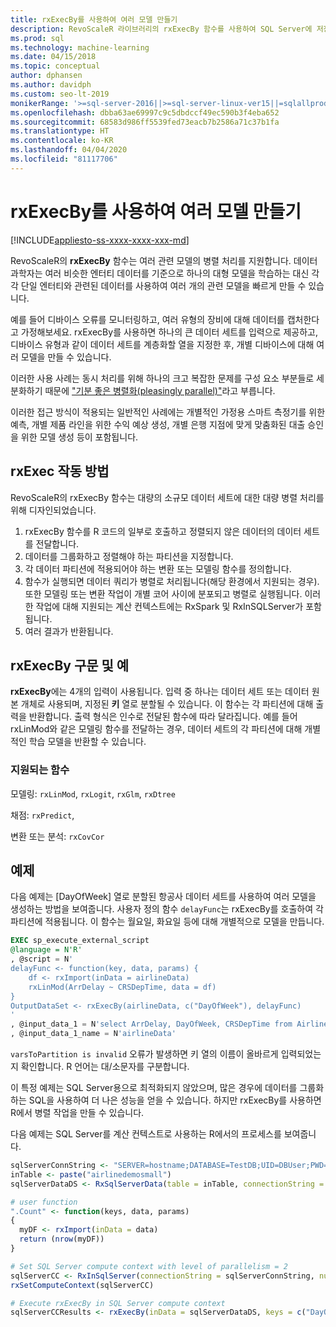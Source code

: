 ```yaml
---
title: rxExecBy를 사용하여 여러 모델 만들기
description: RevoScaleR 라이브러리의 rxExecBy 함수를 사용하여 SQL Server에 저장된 컴퓨터 데이터에 대해 여러 개의 미니 모델을 빌드합니다.
ms.prod: sql
ms.technology: machine-learning
ms.date: 04/15/2018
ms.topic: conceptual
author: dphansen
ms.author: davidph
ms.custom: seo-lt-2019
monikerRange: '>=sql-server-2016||>=sql-server-linux-ver15||=sqlallproducts-allversions'
ms.openlocfilehash: dbba63ae69997c9c5dbdccf49ec590b3f4eba652
ms.sourcegitcommit: 68583d986ff5539fed73eacb7b2586a71c37b1fa
ms.translationtype: HT
ms.contentlocale: ko-KR
ms.lasthandoff: 04/04/2020
ms.locfileid: "81117706"
---
```

# <a name="creating-multiple-models-using-rxexecby"></a>rxExecBy를 사용하여 여러 모델 만들기
[!INCLUDE[appliesto-ss-xxxx-xxxx-xxx-md](../../includes/appliesto-ss-xxxx-xxxx-xxx-md.md)]

RevoScaleR의 **rxExecBy** 함수는 여러 관련 모델의 병렬 처리를 지원합니다. 데이터 과학자는 여러 비슷한 엔터티 데이터를 기준으로 하나의 대형 모델을 학습하는 대신 각각 단일 엔터티와 관련된 데이터를 사용하여 여러 개의 관련 모델을 빠르게 만들 수 있습니다. 

예를 들어 디바이스 오류를 모니터링하고, 여러 유형의 장비에 대해 데이터를 캡처한다고 가정해보세요. rxExecBy를 사용하면 하나의 큰 데이터 세트를 입력으로 제공하고, 디바이스 유형과 같이 데이터 세트를 계층화할 열을 지정한 후, 개별 디바이스에 대해 여러 모델을 만들 수 있습니다.

이러한 사용 사례는 동시 처리를 위해 하나의 크고 복잡한 문제를 구성 요소 부분들로 세분화하기 때문에 ["기분 좋은 병렬화(pleasingly parallel)"](https://en.wikipedia.org/wiki/Embarrassingly_parallel)라고 부릅니다.

이러한 접근 방식이 적용되는 일반적인 사례에는 개별적인 가정용 스마트 측정기를 위한 예측, 개별 제품 라인을 위한 수익 예상 생성, 개별 은행 지점에 맞게 맞춤화된 대출 승인을 위한 모델 생성 등이 포함됩니다.

## <a name="how-rxexec-works"></a>rxExec 작동 방법

RevoScaleR의 rxExecBy 함수는 대량의 소규모 데이터 세트에 대한 대량 병렬 처리를 위해 디자인되었습니다.

1. rxExecBy 함수를 R 코드의 일부로 호출하고 정렬되지 않은 데이터의 데이터 세트를 전달합니다.
2. 데이터를 그룹화하고 정렬해야 하는 파티션을 지정합니다.
3. 각 데이터 파티션에 적용되어야 하는 변환 또는 모델링 함수를 정의합니다.
4. 함수가 실행되면 데이터 쿼리가 병렬로 처리됩니다(해당 환경에서 지원되는 경우). 또한 모델링 또는 변환 작업이 개별 코어 사이에 분포되고 병렬로 실행됩니다. 이러한 작업에 대해 지원되는 계산 컨텍스트에는 RxSpark 및 RxInSQLServer가 포함됩니다.
5. 여러 결과가 반환됩니다.

## <a name="rxexecby-syntax-and-examples"></a>rxExecBy 구문 및 예

**rxExecBy**에는 4개의 입력이 사용됩니다. 입력 중 하나는 데이터 세트 또는 데이터 원본 개체로 사용되며, 지정된 **키** 열로 분할될 수 있습니다. 이 함수는 각 파티션에 대해 출력을 반환합니다. 출력 형식은 인수로 전달된 함수에 따라 달라집니다. 예를 들어 rxLinMod와 같은 모델링 함수를 전달하는 경우, 데이터 세트의 각 파티션에 대해 개별적인 학습 모델을 반환할 수 있습니다.

### <a name="supported-functions"></a>지원되는 함수

모델링: `rxLinMod`, `rxLogit`, `rxGlm`, `rxDtree`

채점: `rxPredict`,

변환 또는 분석: `rxCovCor`

## <a name="example"></a>예제

다음 예제는 [DayOfWeek] 열로 분할된 항공사 데이터 세트를 사용하여 여러 모델을 생성하는 방법을 보여줍니다. 사용자 정의 함수 `delayFunc`는 rxExecBy를 호출하여 각 파티션에 적용됩니다. 이 함수는 월요일, 화요일 등에 대해 개별적으로 모델을 만듭니다.

```sql
EXEC sp_execute_external_script
@language = N'R'
, @script = N'
delayFunc <- function(key, data, params) { 
    df <- rxImport(inData = airlineData) 
    rxLinMod(ArrDelay ~ CRSDepTime, data = df) 
} 
OutputDataSet <- rxExecBy(airlineData, c("DayOfWeek"), delayFunc)
'
, @input_data_1 = N'select ArrDelay, DayOfWeek, CRSDepTime from AirlineDemoSmall]'
, @input_data_1_name = N'airlineData'

```

`varsToPartition is invalid` 오류가 발생하면 키 열의 이름이 올바르게 입력되었는지 확인합니다. R 언어는 대/소문자를 구분합니다.

이 특정 예제는 SQL Server용으로 최적화되지 않았으며, 많은 경우에 데이터를 그룹화하는 SQL을 사용하여 더 나은 성능을 얻을 수 있습니다. 하지만 rxExecBy를 사용하면 R에서 병렬 작업을 만들 수 있습니다.

다음 예제는 SQL Server를 계산 컨텍스트로 사용하는 R에서의 프로세스를 보여줍니다.

```R
sqlServerConnString <- "SERVER=hostname;DATABASE=TestDB;UID=DBUser;PWD=Password;"
inTable <- paste("airlinedemosmall")
sqlServerDataDS <- RxSqlServerData(table = inTable, connectionString = sqlServerConnString)

# user function
".Count" <- function(keys, data, params)
{
  myDF <- rxImport(inData = data)
  return (nrow(myDF))
}

# Set SQL Server compute context with level of parallelism = 2
sqlServerCC <- RxInSqlServer(connectionString = sqlServerConnString, numTasks = 4)
rxSetComputeContext(sqlServerCC)

# Execute rxExecBy in SQL Server compute context
sqlServerCCResults <- rxExecBy(inData = sqlServerDataDS, keys = c("DayOfWeek"), func = .Count)
```


